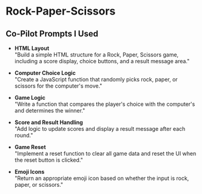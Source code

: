 # Rock-Paper-Scissors

## Co-Pilot Prompts I Used

- **HTML Layout**  
  "Build a simple HTML structure for a Rock, Paper, Scissors game, including a score display, choice buttons, and a result message area."

- **Computer Choice Logic**  
  "Create a JavaScript function that randomly picks rock, paper, or scissors for the computer's move."

- **Game Logic**  
  "Write a function that compares the player's choice with the computer's and determines the winner."

- **Score and Result Handling**  
  "Add logic to update scores and display a result message after each round."

- **Game Reset**  
  "Implement a reset function to clear all game data and reset the UI when the reset button is clicked."

- **Emoji Icons**  
  "Return an appropriate emoji icon based on whether the input is rock, paper, or scissors."
